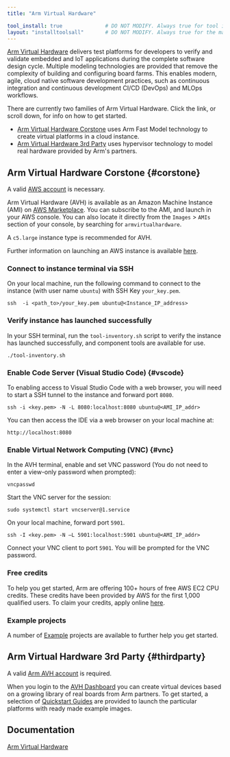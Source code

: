 ```yaml
---
title: "Arm Virtual Hardware"

tool_install: true              # DO NOT MODIFY. Always true for tool installs
layout: "installtoolsall"       # DO NOT MODIFY. Always true for the main page of tool installs
---
```

[Arm Virtual Hardware](https://avh.arm.com/) delivers test platforms for developers to verify and validate embedded and IoT applications during the complete software design cycle. Multiple modeling technologies are provided that remove the complexity of building and configuring board farms. This enables modern, agile, cloud native software development practices, such as continuous integration and continuous development CI/CD (DevOps) and MLOps workflows.

There are currently two families of Arm Virtual Hardware. Click the link, or scroll down, for info on how to get started.

- [Arm Virtual Hardware Corstone](#corstone) uses Arm Fast Model technology to create virtual platforms in a cloud instance.
- [Arm Virtual Hardware 3rd Party](#thirdparty) uses hypervisor technology to model real hardware provided by Arm's partners.

## Arm Virtual Hardware Corstone {#corstone}

A valid [AWS account](https://aws.amazon.com/) is necessary. 

Arm Virtual Hardware (AVH) is available as an Amazon Machine Instance (AMI) on [AWS Marketplace](https://aws.amazon.com/marketplace/pp/prodview-urbpq7yo5va7g). You can subscribe to the AMI, and launch in your AWS console. You can also locate it directly from the `Images` > `AMIs` section of your console, by searching for `armvirtualhardware`.

A `c5.large` instance type is recommended for AVH.

Further information on launching an AWS instance is available [here](/learning-paths/server-and-cloud/csp/aws/).

### Connect to instance terminal via SSH

On your local machine, run the following command to connect to the instance (with user name `ubuntu`) with SSH Key `your_key.pem`.
```console
ssh  -i <path_to>/your_key.pem ubuntu@<Instance_IP_address>
```
### Verify instance has launched successfully

In your SSH terminal, run the `tool-inventory.sh` script to verify the instance has launched successfully, and component tools are available for use.
```console
./tool-inventory.sh
```
### Enable Code Server (Visual Studio Code)  {#vscode}
To enabling access to Visual Studio Code with a web browser, you will need to start a SSH tunnel to the instance and forward port `8080`.

```console
ssh -i <key.pem> -N -L 8080:localhost:8080 ubuntu@<AMI_IP_addr>
```
You can then access the IDE via a web browser on your local machine at:
```console
http://localhost:8080
```
### Enable Virtual Network Computing (VNC) {#vnc}

In the AVH terminal, enable and set VNC password (You do not need to enter a view-only password when prompted):
```console
vncpasswd
```
Start the VNC server for the session:
```console
sudo systemctl start vncserver@1.service
```
On your local machine, forward port `5901`.
```console
ssh -I <key.pem> -N –L 5901:localhost:5901 ubuntu@<AMI_IP_addr>
```
Connect your VNC client to port `5901`. You will be prompted for the VNC password.

### Free credits

To help you get started, Arm are offering 100+ hours of free AWS EC2 CPU credits. These credits have been provided by AWS for the first 1,000 qualified users. To claim your credits, apply online [here](https://www.arm.com/company/contact-us/virtual-hardware).

### Example projects

A number of [Example](https://arm-software.github.io/AVH/main/examples/html/index.html) projects are available to further help you get started.

## Arm Virtual Hardware 3rd Party {#thirdparty}

A valid [Arm AVH account](https://www.arm.com/resources/contact-us/virtual-hardware-boards) is required.

When you login to the [AVH Dashboard](https://app.avh.arm.com) you can create virtual devices based on a growing library of real boards from Arm partners. To get started, a selection of [Quickstart Guides](https://intercom.help/arm-avh/en/collections/3380338-getting-started#quickstart) are provided to launch the particular platforms with ready made example images.

## Documentation

[Arm Virtual Hardware](https://arm-software.github.io/AVH/main/overview/html/index.html)
